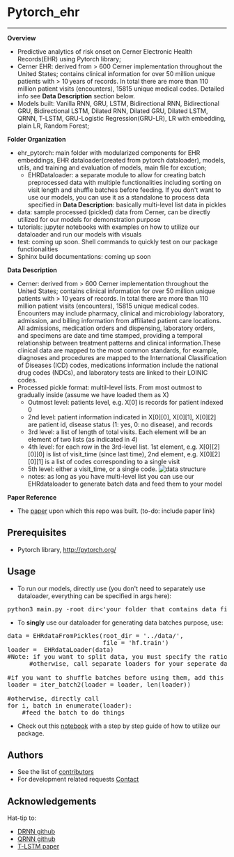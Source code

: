 # Pytorch_ehr
***************** 

**Overview**
* Predictive analytics of risk onset on Cerner Electronic Health Records(EHR) using Pytorch library;
* Cerner EHR: derived from > 600 Cerner implementation throughout the United States; contains clinical information for over 50 million unique patients with > 10 years of records. In total there are more than 110 million patient visits (encounters), 15815 unique medical codes. Detailed info see  **Data Description** section below.
* Models built: Vanilla RNN, GRU, LSTM, Bidirectional RNN, Bidirectional GRU, Bidirectional LSTM, Dilated RNN, Dilated GRU, Dilated LSTM, QRNN, T-LSTM, GRU-Logistic Regression(GRU-LR), LR with embedding, plain LR, Random Forest;


**Folder Organization**
* ehr_pytorch: main folder with modularized components for EHR embeddings, EHR dataloader(created from pytorch dataloader), models, utils, and training and evaluation of models, main file for excution;
  * EHRDataloader: a separate module to allow for creating batch preprocessed data with multiple functionalities including sorting on visit length and shuffle batches before feeding. If you don't want to use our models, you can use it as a standalone to process data specified in **Data Description**: basically multi-level list data in pickles 
* data: sample processed (pickled) data from Cerner, can be directly utilized for our models for demonstration purpose
* tutorials: jupyter notebooks with examples on how to utilize our dataloader and run our models with visuals
* test: coming up soon. Shell commands to quickly test on our package functionalities
* Sphinx build documentations: coming up soon


**Data Description**
* Cerner: derived from > 600 Cerner implementation throughout the United States; contains clinical information for over 50 million unique patients with > 10 years of records. In total there are more than 110 million patient visits (encounters), 15815 unique medical codes. Encounters may include pharmacy, clinical and microbiology laboratory, admission, and billing information from affiliated patient care locations. All admissions, medication orders and dispensing, laboratory orders, and specimens are date and time stamped, providing a temporal relationship between treatment patterns and clinical information.These clinical data are mapped to the most common standards, for example, diagnoses and procedures are mapped to the International Classification of Diseases (ICD) codes, medications information include the national drug codes (NDCs), and laboratory tests are linked to their LOINIC codes. 
* Processed pickle format: multil-level lists. From most outmost to gradually inside (assume we have loaded them as X)
  * Outmost level: patients level, e.g. X[0] is records for patient indexed 0
  * 2nd level: patient information indicated in X[0][0], X[0][1], X[0][2] are patient id, disease status (1: yes, 0: no disease), and records
  * 3rd level: a list of length of total visits. Each element will be an element of two lists (as indicated in *4*) 
  * 4th level: for each row in the 3rd-level list. 1st element, e.g. X[0][2][0][0] is list of visit_time (since last time), 2nd element, e.g. X[0][2][0][1] is a list of codes corresponding to a single visit
  * 5th level: either a visit_time, or a single code. 
    ![data structure](https://github.com/ZhiGroup/pytorch_ehr/blob/master/tutorials/Dataformat.png)
   * notes: as long as you have multi-level list you can use our EHRdataloader to generate batch data and feed them to your model


**Paper Reference**
* The [paper]() upon which this repo was built. (to-do: include paper link)


## Prerequisites

* Pytorch library, <http://pytorch.org/> 


## Usage

* To run our models, directly use (you don't need to separately use dataloader, everything can be specified in args here):
<pre>
python3 main.py -root_dir<'your folder that contains data file'> -file<'filename'> -which_model<'RNN'> -optimizer<'adam'> ....(feed as many args as you please)
</pre>

* To **singly** use our dataloader for generating data batches purpose, use:
<pre>
data = EHRdataFromPickles(root_dir = '../data/', 
                          file = 'hf.train')
loader =  EHRdataLoader(data)
#Note: if you want to split data, you must specify the ratios in EHRdataFromPickles()
      #otherwise, call separate loaders for your seperate data files

#if you want to shuffle batches before using them, add this line 
loader = iter_batch2(loader = loader, len(loader))

#otherwise, directly call 
for i, batch in enumerate(loader): 
    #feed the batch to do things
</pre>

- Check out this
[notebook](https://github.com/ZhiGroup/pytorch_ehr/blob/master/tutorials/RNN_tutorials.ipynb) with a step by step guide of how to utilize our package. 

## Authors

* See the list of [contributors]( https://github.com/ZhiGroup/pytorch_ehr/graphs/contributors)
* For development related requests [Contact](https://github.com/chocolocked)

## Acknowledgements

Hat-tip to:
* [DRNN github](https://github.com/zalandoresearch/pt-dilate-rnn)
* [QRNN github](https://github.com/salesforce/pytorch-qrnn)
* [T-LSTM paper](http://biometrics.cse.msu.edu/Publications/MachineLearning/Baytasetal_PatientSubtypingViaTimeAwareLSTMNetworks.pdf)



